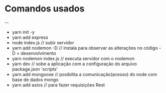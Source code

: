 # Comandos usados

--

- yarn init -y
- yarn add express
- node index.js // subir servidor
- yarn add nodemon -D // instala para observar as alterações no código -D = desenvolvimento
- yarn nodemon index.js // executa servidor com o nodemon
- yarn dev // sobe a aplicação com a configuração do arquivo package.json 'scripts'
- yarn add mongoose // posibilita a comunicação(acesso) do node com base de dados mongo
- yarn add axios // para fazer requisições Rest